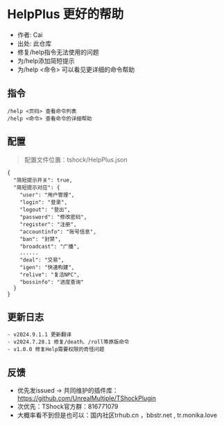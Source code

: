 ﻿# HelpPlus 更好的帮助

- 作者: Cai
- 出处: 此仓库
- 修复/help指令无法使用的问题
- 为/help添加简短提示
- 为/help <命令> 可以看见更详细的命令帮助


## 指令

```
/help <页码> 查看命令列表
/help <命令> 查看命令的详细帮助
```

## 配置

> 配置文件位置：tshock/HelpPlus.json

```json5
{
  "简短提示开关": true,
  "简短提示对应": {
    "user": "用户管理",
    "login": "登录",
    "logout": "登出",
    "password": "修改密码",
    "register": "注册",
    "accountinfo": "账号信息",
    "ban": "封禁",
    "broadcast": "广播",
    ......
    "deal": "交易",
    "igen": "快速构建",
    "relive": "复活NPC",
    "bossinfo": "进度查询"
  }
}
```

## 更新日志

```
- v2024.9.1.1 更新翻译
- v2024.7.28.1 修复/death、/roll等原版命令
- v1.0.0 修复Help需要权限的奇怪问题
```

## 反馈

- 优先发issued -> 共同维护的插件库：https://github.com/UnrealMultiple/TShockPlugin
- 次优先：TShock官方群：816771079
- 大概率看不到但是也可以：国内社区trhub.cn ，bbstr.net , tr.monika.love
